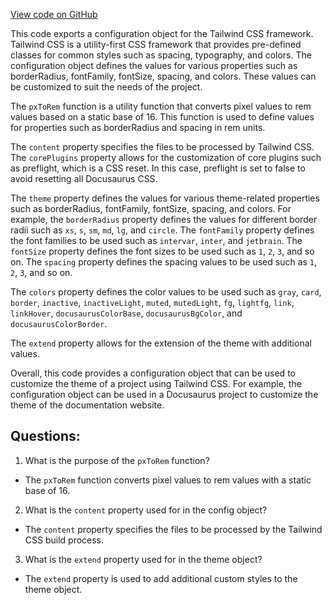 [View code on GitHub](https://github.com/cosmos/cosmos-sdk/blob/main/docs/tailwind.config.js)

This code exports a configuration object for the Tailwind CSS framework. Tailwind CSS is a utility-first CSS framework that provides pre-defined classes for common styles such as spacing, typography, and colors. The configuration object defines the values for various properties such as borderRadius, fontFamily, fontSize, spacing, and colors. These values can be customized to suit the needs of the project.

The `pxToRem` function is a utility function that converts pixel values to rem values based on a static base of 16. This function is used to define values for properties such as borderRadius and spacing in rem units.

The `content` property specifies the files to be processed by Tailwind CSS. The `corePlugins` property allows for the customization of core plugins such as preflight, which is a CSS reset. In this case, preflight is set to false to avoid resetting all Docusaurus CSS.

The `theme` property defines the values for various theme-related properties such as borderRadius, fontFamily, fontSize, spacing, and colors. For example, the `borderRadius` property defines the values for different border radii such as `xs`, `s`, `sm`, `md`, `lg`, and `circle`. The `fontFamily` property defines the font families to be used such as `intervar`, `inter`, and `jetbrain`. The `fontSize` property defines the font sizes to be used such as `1`, `2`, `3`, and so on. The `spacing` property defines the spacing values to be used such as `1`, `2`, `3`, and so on.

The `colors` property defines the color values to be used such as `gray`, `card`, `border`, `inactive`, `inactiveLight`, `muted`, `mutedLight`, `fg`, `lightfg`, `link`, `linkHover`, `docusaurusColorBase`, `docusaurusBgColor`, and `docusaurusColorBorder`.

The `extend` property allows for the extension of the theme with additional values.

Overall, this code provides a configuration object that can be used to customize the theme of a project using Tailwind CSS. For example, the configuration object can be used in a Docusaurus project to customize the theme of the documentation website.
## Questions: 
 1. What is the purpose of the `pxToRem` function?
- The `pxToRem` function converts pixel values to rem values with a static base of 16.

2. What is the `content` property used for in the config object?
- The `content` property specifies the files to be processed by the Tailwind CSS build process.

3. What is the `extend` property used for in the theme object?
- The `extend` property is used to add additional custom styles to the theme object.